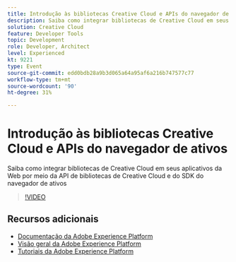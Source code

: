 ```yaml
---
title: Introdução às bibliotecas Creative Cloud e APIs do navegador de ativos
description: Saiba como integrar bibliotecas de Creative Cloud em seus aplicativos da Web por meio da API de bibliotecas de Creative Cloud e do SDK do navegador de ativos
solution: Creative Cloud
feature: Developer Tools
topic: Development
role: Developer, Architect
level: Experienced
kt: 9221
type: Event
source-git-commit: edd0bdb28a9b3d065a64a95af6a216b747577c77
workflow-type: tm+mt
source-wordcount: '90'
ht-degree: 31%

---
```


# Introdução às bibliotecas Creative Cloud e APIs do navegador de ativos

Saiba como integrar bibliotecas de Creative Cloud em seus aplicativos da Web por meio da API de bibliotecas de Creative Cloud e do SDK do navegador de ativos

>[!VIDEO](https://video.tv.adobe.com/v/337592/?quality=12&learn=on&hidetitle=true)

## Recursos adicionais

- [Documentação da Adobe Experience Platform](https://experienceleague.adobe.com/docs/experience-platform.html)
- [Visão geral da Adobe Experience Platform](https://experienceleague.adobe.com/docs/experience-platform/landing/home.html?lang=pt-BR)
- [Tutoriais da Adobe Experience Platform](https://experienceleague.adobe.com/docs/platform-learn/tutorials/overview.html?lang=pt-BR)
